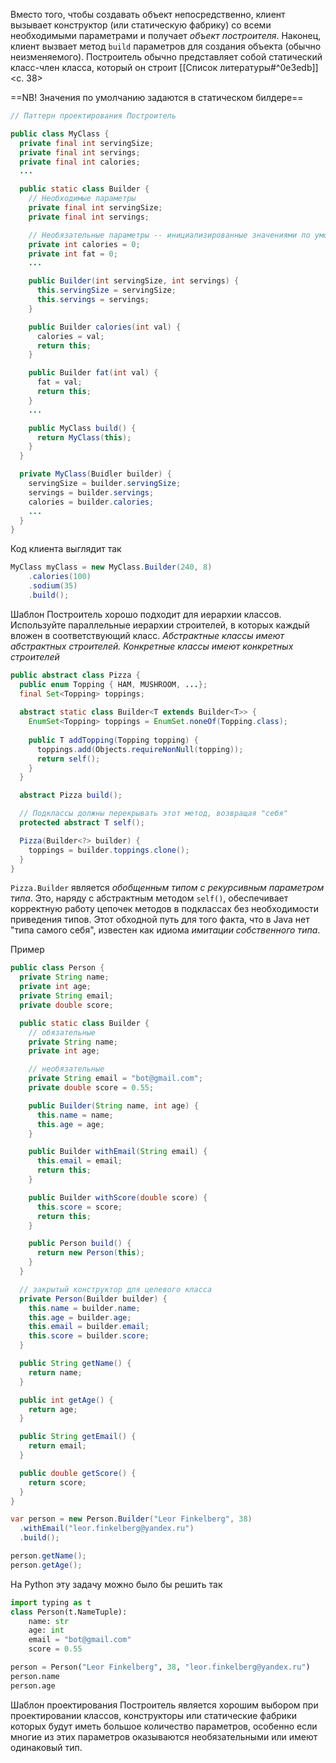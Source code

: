 Вместо того, чтобы создавать объект непосредственно, клиент вызывает конструктор (или статическую фабрику) со всеми необходимыми параметрами и получает _объект построителя_. Наконец, клиент вызвает метод `build` параметров для создания объекта (обычно неизменяемого). Построитель обычно представляет собой статический класс-член класса, который он строит [[Список литературы#^0e3edb]]<c. 38>

==NB! Значения по умолчанию задаются в статическом билдере==
```java
// Паттерн проектирования Построитель

public class MyClass {
  private final int servingSize;
  private final int servings;
  private final int calories;
  ...

  public static class Builder {
    // Необходимые параметры
    private final int servingSize;
	private final int servings;

    // Необязательные параметры -- инициализированные значениями по умолчанию
    private int calories = 0;
    private int fat = 0;
    ...

    public Builder(int servingSize, int servings) {
	  this.servingSize = servingSize;
	  this.servings = servings;
    }

    public Builder calories(int val) {
	  calories = val;
	  return this;
    }

    public Builder fat(int val) {
	  fat = val;
	  return this;
    }
	...

    public MyClass build() {
	  return MyClass(this);
    }
  }

  private MyClass(Buidler builder) {
    servingSize = builder.servingSize;
    servings = builder.servings;
	calories = builder.calories;
	...
  }
}
```

Код клиента выглядит так
```java
MyClass myClass = new MyClass.Builder(240, 8)
    .calories(100)
    .sodium(35)
    .build();
```

Шаблон Построитель хорошо подходит для иерархии классов. Используйте параллельные иерархии строителей, в которых каждый вложен в соответствующий класс. _Абстрактные классы имеют абстрактных строителей. Конкретные классы имеют конкретных строителей_
```java
public abstract class Pizza {
  public enum Topping { HAM, MUSHROOM, ...};
  final Set<Topping> toppings;
  
  abstract static class Builder<T extends Builder<T>> {
    EnumSet<Topping> toppings = EnumSet.noneOf(Topping.class);
	
    public T addTopping(Topping topping) {
	  toppings.add(Objects.requireNonNull(topping));
	  return self();
    }
  }

  abstract Pizza build();

  // Подклассы должны перекрывать этот метод, возвращая "себя"
  protected abstract T self();

  Pizza(Builder<?> builder) {
    toppings = builder.toppings.clone();
  }
}
```

`Pizza.Builder` является _обобщенным типом с рекурсивным параметром типа_. Это, наряду с абстрактным методом `self()`, обеспечивает корректную работу цепочек методов в подклассах без необходимости приведения типов. Этот обходной путь для того факта, что в Java нет "типа самого себя", известен как идиома _имитации собственного типа_.

Пример
```java
public class Person {
  private String name;
  private int age;
  private String email;
  private double score;

  public static class Builder {
    // обязательные
    private String name;
	private int age;

    // необязательные
	private String email = "bot@gmail.com";
	private double score = 0.55;

    public Builder(String name, int age) {
	  this.name = name;
	  this.age = age;
    }

    public Builder withEmail(String email) {
	  this.email = email;
	  return this;
    }

    public Builder withScore(double score) {
	  this.score = score;
	  return this;
    }

    public Person build() {
	  return new Person(this);
    }
  }

  // закрытый конструктор для целевого класса
  private Person(Builder builder) {
    this.name = builder.name;
    this.age = builder.age;
    this.email = builder.email;
    this.score = builder.score;
  }

  public String getName() {
    return name;
  }

  public int getAge() {
    return age;
  }

  public String getEmail() {
    return email;
  }

  public double getScore() {
    return score;
  }
}

var person = new Person.Builder("Leor Finkelberg", 38)
  .withEmail("leor.finkelberg@yandex.ru")
  .build();

person.getName();
person.getAge();
```

На Python эту задачу можно было бы решить так
```python
import typing as t
class Person(t.NameTuple):
    name: str
    age: int
    email = "bot@gmail.com"
    score = 0.55

person = Person("Leor Finkelberg", 38, "leor.finkelberg@yandex.ru")
person.name
person.age
```

Шаблон проектирования Построитель является хорошим выбором при проектировании классов, конструкторы или статические фабрики которых будут иметь большое количество параметров, особенно если многие из этих параметров оказываются необязательными или имеют одинаковый тип.